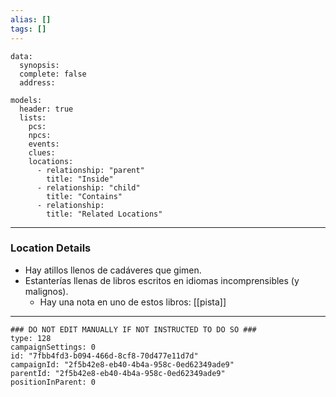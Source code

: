 ```yaml
---
alias: []
tags: []
---
```

```RpgManagerData
data: 
  synopsis: 
  complete: false
  address: 
```
```RpgManager
models: 
  header: true
  lists: 
    pcs: 
    npcs: 
    events: 
    clues: 
    locations: 
      - relationship: "parent"
        title: "Inside"
      - relationship: "child"
        title: "Contains"
      - relationship: 
        title: "Related Locations"
```
---
### Location Details
 - Hay atillos llenos de cadáveres que gimen.
 - Estanterías llenas de libros escritos en idiomas incomprensibles (y malignos).
	 - Hay una nota en uno de estos libros: [[pista]]

---
```RpgManagerID
### DO NOT EDIT MANUALLY IF NOT INSTRUCTED TO DO SO ###
type: 128
campaignSettings: 0
id: "7fbb4fd3-b094-466d-8cf8-70d477e11d7d"
campaignId: "2f5b42e8-eb40-4b4a-958c-0ed62349ade9"
parentId: "2f5b42e8-eb40-4b4a-958c-0ed62349ade9"
positionInParent: 0
```
